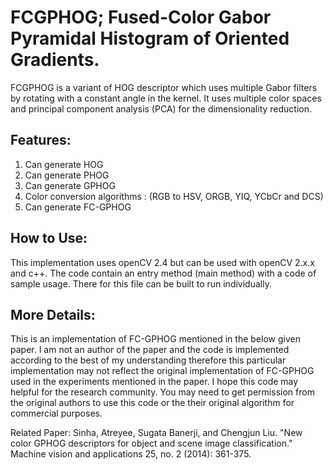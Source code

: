 # FCGPHOG; Fused-Color Gabor Pyramidal Histogram of Oriented Gradients.
FCGPHOG is a variant of HOG descriptor which uses multiple Gabor filters by rotating with a constant angle in the kernel. It uses multiple color spaces and principal component analysis (PCA) for the dimensionality reduction.

## Features:
1. Can generate HOG
2. Can generate PHOG
3. Can generate GPHOG
4. Color conversion algorithms : (RGB to HSV, ORGB, YIQ, YCbCr and DCS)
5. Can generate FC-GPHOG

## How to Use:
This implementation uses openCV 2.4 but can be used with openCV 2.x.x and c++. The code contain an entry method (main method) with a code of sample usage. There for this file can be built to run individually.

## More Details:
This is an implementation of FC-GPHOG mentioned in the below given paper. I am not an author of the paper and the code is implemented according to the best of my understanding therefore this particular implementation may not reflect the original implementation of FC-GPHOG used in the experiments mentioned in the paper. I hope this code may helpful for the research community. You may need to get permission from the original authors to use this code or the their original algorithm for commercial purposes.

Related Paper:
Sinha, Atreyee, Sugata Banerji, and Chengjun Liu. "New color GPHOG descriptors for object and scene image classification." Machine vision and applications 25, no. 2 (2014): 361-375.
